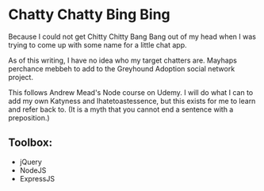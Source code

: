 # Chatty Chatty Bing Bing

Because I could not get Chitty Chitty Bang Bang out of my head when I was trying to come up with some name for a little chat app.

As of this writing, I have no idea who my target chatters are. Mayhaps perchance mebbeh to add to the Greyhound Adoption social network project.

This follows Andrew Mead's Node course on Udemy. I will do what I can to add my own Katyness and Ihatetoastessence, but this exists for me to learn and refer back to. (It is a myth that you cannot end a sentence with a preposition.)

## Toolbox:

- jQuery
- NodeJS
- ExpressJS
